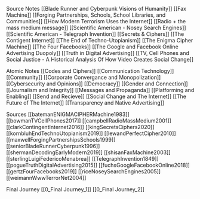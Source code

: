 Source Notes
[[Blade Runner and Cyberpunk Visions of Humanity]]
[[Fax Machine]]
[[Forging Partnerships, Schools, School Libraries, and Communities]]
[[How Modern Terrorism Uses the Internet]]
[[Radio + the mass medium message]]
[[Scientific American - Nosey Search Engines]]
[[Scientific American - Telegraph Invention]]
[[Secrets & Ciphers]]
[[The Contigent Internet]]
[[The End of Techno-Utopianism]]
[[The Enigma Cipher Machine]]
[[The Four Facebooks]]
[[The Google and Facebook Online Advertising Duopoly]]
[[Truth in Digital Advertising]]
[[TV, Cell Phones and Social Justice - A Historical Analysis Of How Video Creates Social Change]]

Atomic Notes
[[Codes and Ciphers]]
[[Communication Technology]]
[[Community]]
[[Corporate Convergance and Monopolization]]
[[Cybersecurity and Opinions]]
[[Democracy]]
[[Gender and Connection]]
[[Journalism and Integrity]]
[[Messages and Propaganda]]
[[Platforming and Enabling]]
[[Send and Recieve]]
[[Social Change and The Internet]]
[[The Future of The Internet]]
[[Transparency and Native Advertising]]

Sources
[[batemanENIGMACIPHERMachine1983]]
[[bowmanTVCellPhones2017]]
[[campbellRadioMassMedium2001]]
[[clarkContingentInternet2016]]
[[kingSecretsCiphers2020]]
[[kornbluhEndTechnoUtopianism2019]]
[[lewandPerfectCipher2010]]
[[maxwellForgingPartnershipsSchools1999]]
[[seniorBladeRunnerCyberpunk1996]]
[[shermanDecodingEarlyModern2019]]
[[shisanFaxMachine2003]]
[[sterlingLuigiFedericoMenabrea]]
[[TelegraphInvention1849]]
[[pogueTruthDigitalAdvertising2015]]
[[fuchsGoogleFacebookOnline2018]]
[[gertzFourFacebooks2019]]
[[riceNoseySearchEngines2005]]
[[weimannWwwTerrorNet2004]]

Final Journey
[[0_Final Journey_1]]
[[0_Final Journey_2]]


